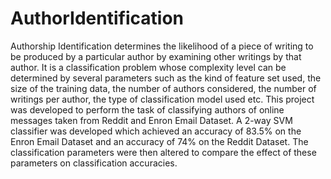 # AuthorIdentification
Authorship Identification determines the likelihood of a piece of writing to be produced by a particular author by examining other writings by that author. It is a classification problem whose complexity level can be determined by several parameters such as the kind of feature set used, the size of the training data, the number of authors considered, the number of writings per author, the type of classification model used etc. This project was developed to perform the task of classifying authors of online messages taken from Reddit and Enron Email Dataset. A 2-way SVM classifier was developed which achieved an accuracy of 83.5% on the Enron Email Dataset and an accuracy of 74% on the Reddit Dataset. The classification parameters were then altered to compare the effect of these parameters on classification accuracies.


